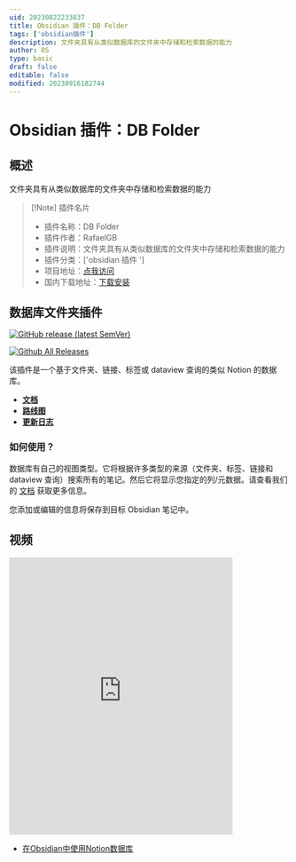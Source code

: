 ```yaml
---
uid: 20230822233837
title: Obsidian 插件：DB Folder
tags: ['obsidian插件']
description: 文件夹具有从类似数据库的文件夹中存储和检索数据的能力
author: OS
type: basic
draft: false
editable: false
modified: 20230916182744
---
```


# Obsidian 插件：DB Folder

## 概述

文件夹具有从类似数据库的文件夹中存储和检索数据的能力

> [!Note] 插件名片
> - 插件名称：DB Folder
> - 插件作者：RafaelGB
> - 插件说明：文件夹具有从类似数据库的文件夹中存储和检索数据的能力
> - 插件分类：['obsidian 插件 ']
> - 项目地址：[点我访问](https://github.com/RafaelGB/obsidian-db-folder)
> - 国内下载地址：[下载安装](https://pkmer.cn/products/plugin/pluginMarket/?dbfolder)

## 数据库文件夹插件

[![GitHub release (latest SemVer)](https://img.shields.io/github/v/release/RafaelGB/obsidian-db-folder?style=for-the-badge&sort=semver)](https://github.com/RafaelGB/obsidian-db-folder/releases/latest)

[![Github All Releases](https://img.shields.io/github/downloads/RafaelGB/obsidian-db-folder/total?style=for-the-badge)]()

该插件是一个基于文件夹、链接、标签或 dataview 查询的类似 Notion 的数据库。

- **[文档](https://rafaelgb.github.io/obsidian-db-folder/)**
- **[路线图](https://github.com/users/RafaelGB/projects/7/views/4)**
- **[更新日志](https://rafaelgb.github.io/obsidian-db-folder/changelog/)**

### 如何使用？

数据库有自己的视图类型。它将根据许多类型的来源（文件夹、标签、链接和 dataview 查询）搜索所有的笔记。然后它将显示您指定的列/元数据。请查看我们的 [文档](https://rafaelgb.github.io/obsidian-db-folder/features/Columns/) 获取更多信息。

您添加或编辑的信息将保存到目标 Obsidian 笔记中。

## 视频

<iframe src="https://player.bilibili.com/player.html?aid=320652553&bvid=BV1Aw411U7Mh&cid=1258279769&p=1&autoplay=false" scrolling="no" border="0" frameborder="no" framespacing="0" allowfullscreen="true" width="80%" height="500"> </iframe>


- [在Obsidian中使用Notion数据库](https://www.youtube.com/watch?v=ibarYqG4W5I)